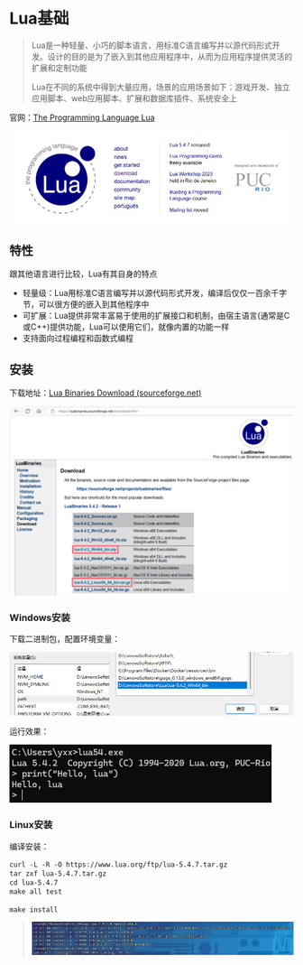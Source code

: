 # Lua基础

> Lua是一种轻量、小巧的脚本语言，用标准C语言编写并以源代码形式开发。设计的目的是为了嵌入到其他应用程序中，从而为应用程序提供灵活的扩展和定制功能
>
> Lua在不同的系统中得到大量应用，场景的应用场景如下：游戏开发、独立应用脚本、web应用脚本、扩展和数据库插件、系统安全上

官网：[The Programming Language Lua](https://www.lua.org/)

![image-20240929112918975](img/Lua基础/image-20240929112918975.png)

## 特性

跟其他语言进行比较，Lua有其自身的特点

- 轻量级：Lua用标准C语言编写并以源代码形式开发，编译后仅仅一百余千字节，可以很方便的嵌入到其他程序中
- 可扩展：Lua提供非常丰富易于使用的扩展接口和机制，由宿主语言(通常是C或C++)提供功能，Lua可以使用它们，就像内置的功能一样
- 支持面向过程编程和函数式编程

## 安装

下载地址：[Lua Binaries Download (sourceforge.net)](https://luabinaries.sourceforge.net/download.html)

<img src="img/Lua基础/image-20240929114208400.png" alt="image-20240929114208400" style="zoom:80%;" />

### Windows安装

下载二进制包，配置环境变量：

![image-20240929115507646](img/Lua基础/image-20240929115507646.png)

运行效果：

![image-20240929115604552](img/Lua基础/image-20240929115604552.png)

### Linux安装

编译安装：

```
curl -L -R -O https://www.lua.org/ftp/lua-5.4.7.tar.gz
tar zxf lua-5.4.7.tar.gz
cd lua-5.4.7
make all test

make install
```

> ![image-20240929142644242](img/Lua基础/image-20240929142644242.png)